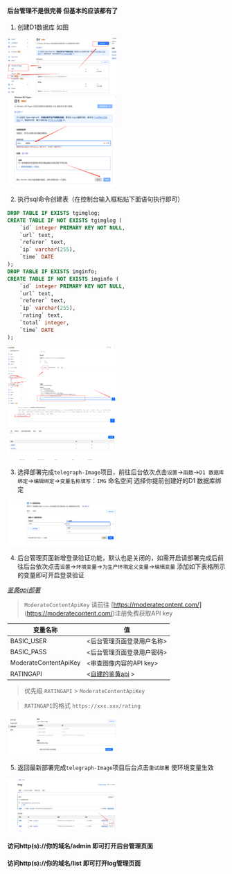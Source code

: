 
#### 后台管理不是很完善 但基本的应该都有了

1. 创建D1数据库 如图

<img src="./img/D1_1.png"   height="50%" width="50%"/>
<img src="./img/d10.png"   height="50%" width="50%"/>

2. 执行sql命令创建表（在控制台输入框粘贴下面语句执行即可）
```sql
DROP TABLE IF EXISTS tgimglog;
CREATE TABLE IF NOT EXISTS tgimglog (
	`id` integer PRIMARY KEY NOT NULL,
    `url` text,
    `referer` text,
	`ip` varchar(255),
	`time` DATE
);
DROP TABLE IF EXISTS imginfo;
CREATE TABLE IF NOT EXISTS imginfo (
	`id` integer PRIMARY KEY NOT NULL,
    `url` text,
    `referer` text,
	`ip` varchar(255),
	`rating` text,
	`total` integer,
	`time` DATE
);
```

<img src="./img/d3.png"   height="50%" width="50%"/>
<img src="./img/d4.png"   height="50%" width="50%"/>
<img src="./img/d5.png"   height="50%" width="50%"/>

3. 选择部署完成`telegraph-Image`项目，前往后台依次点击`设置`->`函数`->`D1 数据库绑定`->`编辑绑定`->`变量名称填写`：`IMG` 命名空间 选择你提前创建好的D1 数据库绑定

<img src="./img/d6.png"   height="50%" width="50%"/>

4. 后台管理页面新增登录验证功能，默认也是关闭的，如需开启请部署完成后前往后台依次点击`设置`->`环境变量`->`为生产环境定义变量`->`编辑变量` 添加如下表格所示的变量即可开启登录验证

*[鉴黄api部署](https://github.com/x-dr/nsfwjs-api)*

> `ModerateContentApiKey` 请前往 [https://moderatecontent.com/] (https://moderatecontent.com/)注册免费获取API key

| 变量名称      | 值 |
| ----------- | ----------- |
|BASIC_USER   | <后台管理页面登录用户名称>|
|BASIC_PASS   | <后台管理页面登录用户密码>|
|ModerateContentApiKey   | <审查图像内容的API key>|
|RATINGAPI   | <[自建的鉴黄api](https://github.com/x-dr/nsfwjs-api) >|

> 优先级 `RATINGAPI` > `ModerateContentApiKey`

> `RATINGAPI`的格式 `https://xxx.xxx/rating`

<img src="./img/fun.png"   height="50%" width="50%"/>



5. 返回最新部署完成`telegraph-Image`项目后台点击`重试部署` 使环境变量生效
<img src="./img/d1end.png"   height="50%" width="50%"/>


#### 访问http(s)://你的域名/admin 即可打开后台管理页面

#### 访问http(s)://你的域名/list 即可打开log管理页面
